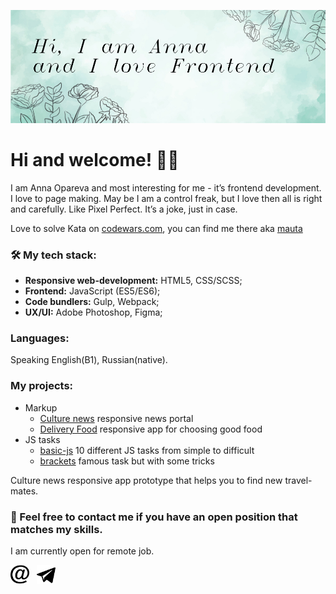 

<p align="center">
    <img src="https://github.com/mauta/mauta/blob/master/banner2.jpg" width="854" " />
</p>

# **Hi and welcome! 🙋‍♀**

I am Anna Opareva and most interesting for me - it’s frontend development. I love to page making. May be I am a control freak, but I love then all is right and carefully. Like Pixel Perfect. It’s a joke, just in case.

Love to solve Kata on [codewars.com](https://www.codewars.com/), you can find me there aka [mauta](https://www.codewars.com/users/mauta)



### 🛠 My tech stack:

- **Responsive web-development:** HTML5, CSS/SCSS;
- **Frontend:** JavaScript (ES5/ES6);
- **Code bundlers:** Gulp, Webpack;
- **UX/UI:** Adobe Photoshop, Figma;

### Languages:
Speaking English(B1), Russian(native).

### My projects:

* Markup
    * [Culture news](https://mauta.github.io/culture_news/) responsive news portal
    * [Delivery Food](https://mauta.github.io/dilivery/) responsive app for choosing good food
* JS tasks
    * [basic-js](https://github.com/mauta/basic-js) 10 different JS tasks from simple to difficult
    * [brackets](https://github.com/mauta/brackets) famous task but with some tricks


Culture news responsive app prototype that helps you to find new travel-mates.

### 💌 Feel free to contact me if you have an open position that matches my skills. 

I am currently open for remote job.

<p >
<a href="mailto:anna.opareva@gmail.com"><img height="30" src="https://github.com/mauta/mauta/blob/master/iconmonstr-email-12.svg"></a>&nbsp;&nbsp;
<a href="https://t.me/annamauta"><img height="30" src="https://github.com/mauta/mauta/blob/master/iconmonstr-telegram-1.svg"></a>&nbsp;&nbsp;
</p>
